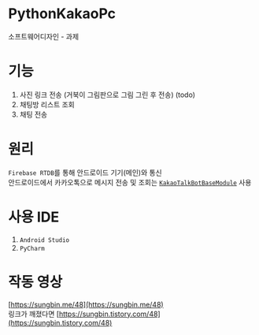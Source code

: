 # PythonKakaoPc
소프트웨어디자인 - 과제

# 기능
1. 사진 링크 전송 (거북이 그림판으로 그림 그린 후 전송) (todo)
2. 채팅방 리스트 조회
3. 채팅 전송

# 원리
`Firebase RTDB`를 통해 안드로이드 기기(메인)와 통신 <br/>
안드로이드에서 카카오톡으로 메시지 전송 및 조회는 [`KakaoTalkBotBaseModule`](https://github.com/jisungbin/KakaoTalkBotBaseModule) 사용

# 사용 IDE
1. `Android Studio`
2. `PyCharm`

# 작동 영상
[https://sungbin.me/48](https://sungbin.me/48)<br/>
링크가 깨졌다면 [https://sungbin.tistory.com/48](https://sungbin.tistory.com/48)
